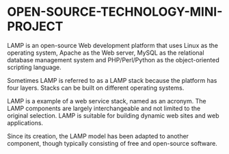 # OPEN-SOURCE-TECHNOLOGY-MINI-PROJECT
LAMP is an open-source Web development platform that uses Linux as the operating system, Apache as the Web server, MySQL as the relational database management system and PHP/Perl/Python as the object-oriented scripting language.

Sometimes LAMP is referred to as a LAMP stack because the platform has four layers. Stacks can be built on different operating systems.

LAMP is a example of a web service stack, named as an acronym. The LAMP components are largely interchangeable and not limited to the original selection. LAMP is suitable for building dynamic web sites and web applications.

Since its creation, the LAMP model has been adapted to another component, though typically consisting of free and open-source software.
